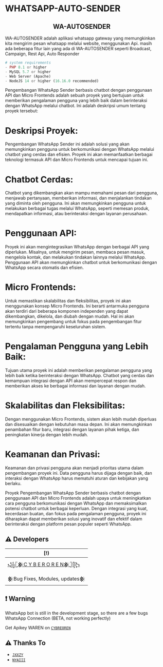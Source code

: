 # WHATSAPP-AUTO-SENDER
## <center>WA-AUTOSENDER</center>

WA-AUTOSENDER adalah aplikasi whatsapp gateway yang memungkinkan kita mengirim pesan whatsapp melalui website, menggunakan Api. masih ada beberapa fitur lain yang ada di WA-AUTOSENDER seperti Broadcast, Campaign, Rest Api, Auto Responder
<br>

```php
# system requirements
- PHP 8.1 or higher
- MySQL 5.7 or higher
- Web Server (Apache)
- NodeJS 14 or higher (16.16.0 recommended)
```

Pengembangan WhatsApp Sender berbasis chatbot dengan penggunaan API dan Micro Frontends adalah sebuah proyek yang bertujuan untuk memberikan pengalaman pengguna yang lebih baik dalam berinteraksi dengan WhatsApp melalui chatbot. Ini adalah deskripsi umum tentang proyek tersebut:

# Deskripsi Proyek:
Pengembangan WhatsApp Sender ini adalah solusi yang akan memungkinkan pengguna untuk berkomunikasi dengan WhatsApp melalui chatbot yang cerdas dan efisien. Proyek ini akan memanfaatkan berbagai teknologi termasuk API dan Micro Frontends untuk mencapai tujuan ini.

# Chatbot Cerdas:
Chatbot yang dikembangkan akan mampu memahami pesan dari pengguna, menjawab pertanyaan, memberikan informasi, dan menjalankan tindakan yang diminta oleh pengguna. Ini akan memungkinkan pengguna untuk melakukan berbagai tugas melalui WhatsApp, seperti memesan produk, mendapatkan informasi, atau berinteraksi dengan layanan perusahaan.

# Penggunaan API:
Proyek ini akan mengintegrasikan WhatsApp dengan berbagai API yang diperlukan. Misalnya, untuk mengirim pesan, membaca pesan masuk, mengelola kontak, dan melakukan tindakan lainnya melalui WhatsApp. Penggunaan API akan memungkinkan chatbot untuk berkomunikasi dengan WhatsApp secara otomatis dan efisien.

# Micro Frontends:
Untuk memastikan skalabilitas dan fleksibilitas, proyek ini akan menggunakan konsep Micro Frontends. Ini berarti antarmuka pengguna akan terdiri dari beberapa komponen independen yang dapat dikembangkan, dikelola, dan diubah dengan mudah. Hal ini akan memungkinkan pengembang untuk fokus pada pengembangan fitur tertentu tanpa mempengaruhi keseluruhan sistem.

# Pengalaman Pengguna yang Lebih Baik:
Tujuan utama proyek ini adalah memberikan pengalaman pengguna yang lebih baik ketika berinteraksi dengan WhatsApp. Chatbot yang cerdas dan kemampuan integrasi dengan API akan mempercepat respon dan memberikan akses ke berbagai informasi dan layanan dengan mudah.

# Skalabilitas dan Fleksibilitas:
Dengan menggunakan Micro Frontends, sistem akan lebih mudah diperluas dan disesuaikan dengan kebutuhan masa depan. Ini akan memungkinkan penambahan fitur baru, integrasi dengan layanan pihak ketiga, dan peningkatan kinerja dengan lebih mudah.

# Keamanan dan Privasi:
Keamanan dan privasi pengguna akan menjadi prioritas utama dalam pengembangan proyek ini. Data pengguna harus dijaga dengan baik, dan interaksi dengan WhatsApp harus mematuhi aturan dan kebijakan yang berlaku.

Proyek Pengembangan WhatsApp Sender berbasis chatbot dengan penggunaan API dan Micro Frontends adalah upaya untuk meningkatkan cara pengguna berkomunikasi dengan WhatsApp dan memaksimalkan potensi chatbot untuk berbagai keperluan. Dengan integrasi yang kuat, kecerdasan buatan, dan fokus pada pengalaman pengguna, proyek ini diharapkan dapat memberikan solusi yang inovatif dan efektif dalam berinteraksi dengan platform pesan populer seperti WhatsApp.

## ⚠️ Developers
  <div align="center">
  
| [!) |
|----|
| [꧁𓊈𒆜C Y B E R O R E N𒆜𓊉꧂](https://github.com/jxxzy) |
|  𒆜Bug Fixes, Modules, updates𒆜 |
  
  </div>

## ❗ Warning
WhatsApp bot is still in the development stage, so there are a few bugs
WhatsApp Connection (BETA, not working perfectly)

Get Apikey WAREN on [`CYBREOREN`](https://wasenderauto.github.io/Proposal-P3/)


## ⚠️ Thanks To
* [`JXXZY`](https://github.com/jxxzy)
* [`NYAIII`](https://github.com/marjuniatiputri)
